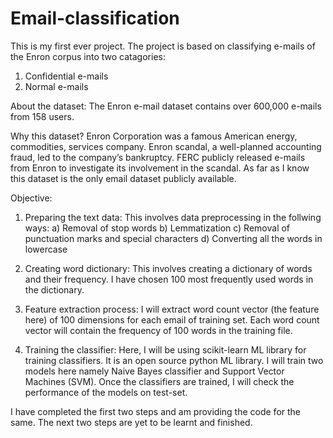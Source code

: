 # Email-classification

This is my first ever project.
The project is based on classifying e-mails of the Enron corpus into two catagories:
1. Confidential e-mails
2. Normal e-mails

About the dataset: 
The Enron e-mail dataset contains over 600,000 e-mails from 158 users.

Why this dataset?
Enron Corporation was a famous American energy, commodities, services company. Enron scandal, a well-planned accounting fraud, led to the company’s bankruptcy. FERC publicly released e-mails from Enron to investigate its involvement in the scandal.
As far as I know this dataset is the only email dataset publicly available.

Objective:
1. Preparing the text data:
   This involves data preprocessing in the follwing ways:
   a) Removal of stop words
   b) Lemmatization
   c) Removal of punctuation marks and special characters
   d) Converting all the words in lowercase
   
2. Creating word dictionary:
   This involves creating a dictionary of words and their frequency. I have chosen 100 most frequently used words in the 
   dictionary.
   
3. Feature extraction process:
   I will extract word count vector (the feature here) of 100 dimensions for each email of training
   set. Each word count vector will contain the frequency of 100 words in the training file.
   
4. Training the classifier:
   Here, I will be using scikit-learn ML library for training classifiers. It is an open source python ML library.
   I will train two models here namely Naive Bayes classifier and Support Vector Machines (SVM). 
   Once the classifiers are trained, I will check the performance of the models on test-set.
   
I have completed the first two steps and am providing the code for the same. The next two steps are yet to be learnt and finished.
